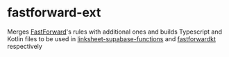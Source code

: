 # fastforward-ext

Merges [FastForward](https://github.com/FastForwardTeam/FastForward)'s rules with additional ones and builds Typescript
and Kotlin files to be used in [linksheet-supabase-functions](https://github.com/1fexd/linksheet-supabase-functions/)
and [fastforwardkt](https://github.com/1fexd/fastforwardkt) respectively
